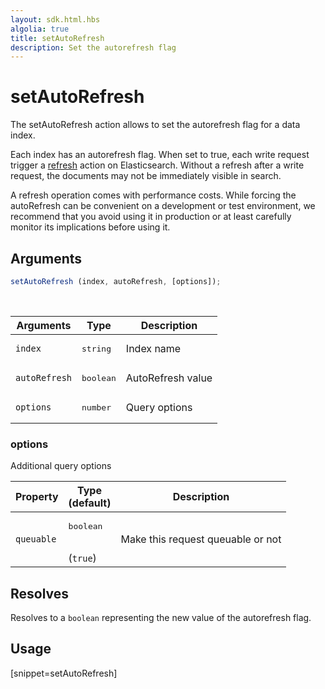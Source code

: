 ```yaml
---
layout: sdk.html.hbs
algolia: true
title: setAutoRefresh
description: Set the autorefresh flag
---
```


# setAutoRefresh

The setAutoRefresh action allows to set the autorefresh flag for a data index.

Each index has an autorefresh flag.
When set to true, each write request trigger a [refresh](https://www.elastic.co/guide/en/elasticsearch/reference/current/docs-refresh.html) action on Elasticsearch.
Without a refresh after a write request, the documents may not be immediately visible in search.

<div class="alert alert-info">
A refresh operation comes with performance costs.
While forcing the autoRefresh can be convenient on a development or test environment,
we recommend that you avoid using it in production or at least carefully monitor its implications before using it.
</div>

## Arguments

```javascript
setAutoRefresh (index, autoRefresh, [options]);
```

<br/>

| Arguments     | Type    | Description                        |
| ------------- | ------- | ---------------------------------- |
| `index`       | <pre>string</pre> | Index name                         |
| `autoRefresh` | <pre>boolean</pre> | AutoRefresh value                   |
| `options`     | <pre>number</pre> | Query options |

### options

Additional query options

| Property     | Type<br/>(default)    | Description   |
| -------------- | --------- | ------------- |
|  `queuable`  |  <pre>boolean</pre> <br/>(`true`) |  Make this request queuable or not  |

## Resolves

Resolves to a `boolean` representing the new value of the autorefresh flag.

## Usage

[snippet=setAutoRefresh]
